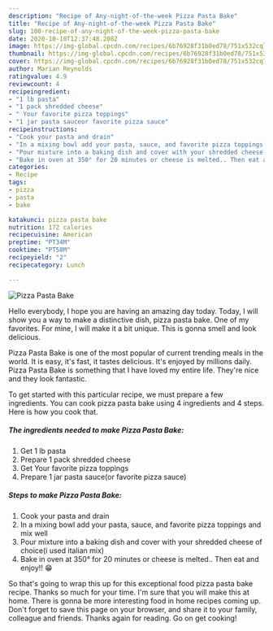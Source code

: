 ```yaml
---
description: "Recipe of Any-night-of-the-week Pizza Pasta Bake"
title: "Recipe of Any-night-of-the-week Pizza Pasta Bake"
slug: 100-recipe-of-any-night-of-the-week-pizza-pasta-bake
date: 2020-10-10T12:37:48.208Z
image: https://img-global.cpcdn.com/recipes/6b76928f31b0ed78/751x532cq70/pizza-pasta-bake-recipe-main-photo.jpg
thumbnail: https://img-global.cpcdn.com/recipes/6b76928f31b0ed78/751x532cq70/pizza-pasta-bake-recipe-main-photo.jpg
cover: https://img-global.cpcdn.com/recipes/6b76928f31b0ed78/751x532cq70/pizza-pasta-bake-recipe-main-photo.jpg
author: Marian Reynolds
ratingvalue: 4.9
reviewcount: 4
recipeingredient:
- "1 lb pasta"
- "1 pack shredded cheese"
- " Your favorite pizza toppings"
- "1 jar pasta sauceor favorite pizza sauce"
recipeinstructions:
- "Cook your pasta and drain"
- "In a mixing bowl add your pasta, sauce, and favorite pizza toppings and mix well"
- "Pour mixture into a baking dish and cover with your shredded cheese of choice(i used italian mix)"
- "Bake in oven at 350° for 20 minutes or cheese is melted.. Then eat and enjoy!! 😁"
categories:
- Recipe
tags:
- pizza
- pasta
- bake

katakunci: pizza pasta bake 
nutrition: 172 calories
recipecuisine: American
preptime: "PT34M"
cooktime: "PT58M"
recipeyield: "2"
recipecategory: Lunch

---
```



![Pizza Pasta Bake](https://img-global.cpcdn.com/recipes/6b76928f31b0ed78/751x532cq70/pizza-pasta-bake-recipe-main-photo.jpg)

Hello everybody, I hope you are having an amazing day today. Today, I will show you a way to make a distinctive dish, pizza pasta bake. One of my favorites. For mine, I will make it a bit unique. This is gonna smell and look delicious.

Pizza Pasta Bake is one of the most popular of current trending meals in the world. It is easy, it's fast, it tastes delicious. It's enjoyed by millions daily. Pizza Pasta Bake is something that I have loved my entire life. They're nice and they look fantastic.




To get started with this particular recipe, we must prepare a few ingredients. You can cook pizza pasta bake using 4 ingredients and 4 steps. Here is how you cook that.

<!--inarticleads1-->

##### The ingredients needed to make Pizza Pasta Bake:

1. Get 1 lb pasta
1. Prepare 1 pack shredded cheese
1. Get  Your favorite pizza toppings
1. Prepare 1 jar pasta sauce(or favorite pizza sauce)




<!--inarticleads2-->

##### Steps to make Pizza Pasta Bake:

1. Cook your pasta and drain
1. In a mixing bowl add your pasta, sauce, and favorite pizza toppings and mix well
1. Pour mixture into a baking dish and cover with your shredded cheese of choice(i used italian mix)
1. Bake in oven at 350° for 20 minutes or cheese is melted.. Then eat and enjoy!! 😁




So that's going to wrap this up for this exceptional food pizza pasta bake recipe. Thanks so much for your time. I'm sure that you will make this at home. There is gonna be more interesting food in home recipes coming up. Don't forget to save this page on your browser, and share it to your family, colleague and friends. Thanks again for reading. Go on get cooking!

